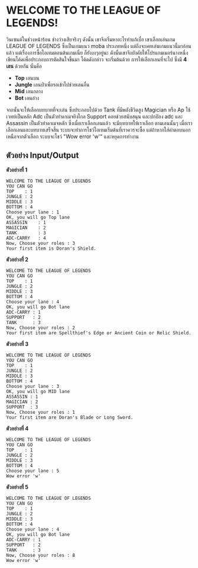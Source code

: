 # WELCOME TO THE LEAGUE OF LEGENDS!

วินเซนต์ในช่วงหน้าร้อน ช่างว่างเสียจริงๆ ดังนั้น เขาจึงเริ่มหาอะไรทำแก้เบื่อ  เขาเลือกเล่นเกม LEAGUE OF LEGENDS ซึ่งเป็นเกมแนว moba ประเภทหนึ่ง แต่ถึงจะเคยเล่นเกมแนวนี้มาก่อนแล้ว แต่เรื่องการซื้อไอเทมตอนต้นเกมเนี่ย ก็ยังงงๆอยู่นะ ดังนั้นเขาจึงบังคับให้โปรแกมเมอร์นางหนึ่งเขียนโค้ดเพื่อประกอบการตัดสินใจขึ้นมา โค้ดดังกล่าว จะเริ่มต้นด้วย การให้เลือกเลนที่จะไป ซึ่งมี **4 เลน** ด้วยกัน นั่นคือ

* **Top** เลนบน
* **Jungle** เลนป่าเพื่อรอเข้าไปช่วยเลนอื่น
* **Mid** เลนกลาง
* **Bot** เลนล่าง

จากนั้นจะให้เลือกบทบาทที่จะเล่น ซึ่งประกอบไปด้วย Tank ที่มีพลังชีวิตสูง Magician หรือ Ap ใช้เวทย์เป็นหลัก Adc เป็นตัวทำดาเมจยิงไกล Support คอยช่วยสนับสนุน และปกป้อง adc และ Assassin เป็นตัวทำดาเมจหลัก ซึ่งเมื่อเราเลือกเลนแล้ว จะมีบทบาทให้เราเลือก ตามเลนนั้นๆ เมื่อเราเลือกเลนและบทบาทเสร็จสิ้น ระบบจะทำการโชว์ไอเทมเริ่มต้นที่เราควรจะซื้อ แต่ถ้าหากใส่คำตอบนอกเหนือจากตัวเลือก ระบบจะโชว์ "Wow error 'w'" และหยุดการทำงาน

## ตัวอย่าง Input/Output ##

**ตัวอย่างที่ 1**

```
WELCOME TO THE LEAGUE OF LEGENDS
YOU CAN GO
TOP    : 1
JUNGLE : 2
MIDDLE : 3
BOTTOM : 4
Choose your lane : 1
OK, you will go Top lane
ASSASSIN    : 1
MAGICIAN    : 2
TANK        : 3
ADC-CARRY   : 4
Now, Choose your roles : 3
Your first item is Doran's Shield.
```
**ตัวอย่างที่ 2**
```
WELCOME TO THE LEAGUE OF LEGENDS
YOU CAN GO
TOP    : 1
JUNGLE : 2
MIDDLE : 3
BOTTOM : 4
Choose your lane : 4
OK, you will go Bot lane
ADC-CARRY : 1
SUPPORT   : 2
TANK      : 3
Now, Choose your roles : 2
Your first item are Spellthief's Edge or Ancient Coin or Relic Shield.
```
**ตัวอย่างที่ 3**
```
WELCOME TO THE LEAGUE OF LEGENDS
YOU CAN GO
TOP    : 1
JUNGLE : 2
MIDDLE : 3
BOTTOM : 4
Choose your lane : 3
OK, you will go MID lane
ASSASSIN : 1
MAGICIAN : 2
SUPPORT  : 3
Now, Choose your roles : 1
Your first item are Doran's Blade or Long Sword.
```
**ตัวอย่างที่ 4**
```
WELCOME TO THE LEAGUE OF LEGENDS
YOU CAN GO
TOP    : 1
JUNGLE : 2
MIDDLE : 3
BOTTOM : 4
Choose your lane : 5
Wow error 'w'
```
**ตัวอย่างที่ 5**
```
WELCOME TO THE LEAGUE OF LEGENDS
YOU CAN GO
TOP    : 1
JUNGLE : 2
MIDDLE : 3
BOTTOM : 4
Choose your lane : 4
OK, you will go Bot lane
ADC-CARRY : 1
SUPPORT   : 2
TANK      : 3
Now, Choose your roles : 8
Wow error 'w'
```
